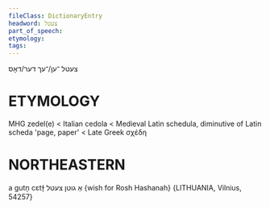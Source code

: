 ```yaml
---
fileClass: DictionaryEntry
headword: צעטל
part_of_speech: 
etymology: 
tags: 
---
```

צעטל
־ען/־עך
דער/דאָס

ETYMOLOGY
===========
MHG zedel(e) < Italian cedola < Medieval Latin schedula, diminutive of Latin scheda 'page, paper' < Late Greek σχέδη

NORTHEASTERN
==============

a gutn̩ cɛtɫ̩ אַ גוטן צעטל {wish for Rosh Hashanah} {LITHUANIA, Vilnius, 54257}

